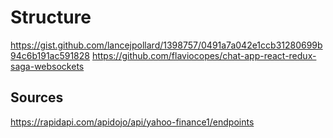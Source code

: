 # Structure

https://gist.github.com/lancejpollard/1398757/0491a7a042e1ccb31280699b94c6b191ac591828
https://github.com/flaviocopes/chat-app-react-redux-saga-websockets





## Sources
https://rapidapi.com/apidojo/api/yahoo-finance1/endpoints
